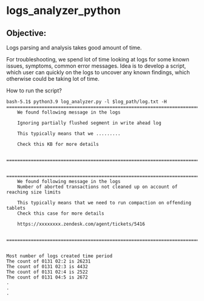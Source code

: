 # logs_analyzer_python

## Objective:
Logs parsing and analysis takes good amount of time. 

For troubleshooting, we spend lot of time looking at logs for some known issues, symptoms, common error messages. Idea is to develop a script, which user can quickly on the logs to uncover any known findings, which otherwise could be taking lot of time.

How to run the script?
```
bash-5.1$ python3.9 log_analyzer.py -l $log_path/log.txt -H 
============================================================================
    We found following message in the logs

    Ignoring partially flushed segment in write ahead log
    
    This typically means that we .........
    
    Check this KB for more details
    
    ============================================================================
    
    
============================================================================
    We found following message in the logs
    Number of aborted transactions not cleaned up on account of reaching size limits
    
    This typically means that we need to run compaction on offending tablets
    Check this case for more details
    
    https://xxxxxxxx.zendesk.com/agent/tickets/5416
    
    ============================================================================
    
    
Most number of logs created time period
The count of 0131 02:2 is 26231
The count of 0131 02:3 is 4432
The count of 0131 02:4 is 2522
The count of 0131 04:5 is 2672
.
.
.
``` 

